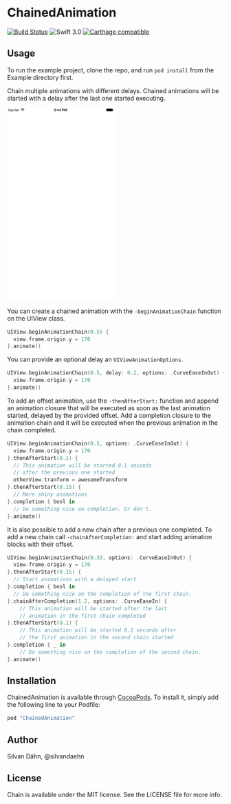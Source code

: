 # ChainedAnimation

[![Build Status](https://travis-ci.org/daehn/ChainedAnimation.svg?branch=master)](https://travis-ci.org/daehn/ChainedAnimation) ![Swift 3.0](https://img.shields.io/badge/Swift-3.0-orange.svg?style=flat) [![Carthage compatible](https://img.shields.io/badge/Carthage-compatible-4BC51D.svg?style=flat)](https://github.com/Carthage/Carthage)

## Usage

To run the example project, clone the repo, and run `pod install` from the Example directory first.  

Chain multiple animations with different delays. Chained animations will be started with a delay after the last one started executing.

<img src="chain-example-loop.gif" width="250">

You can create a chained animation with the `-beginAnimationChain` function on the UIView class.

```swift
UIView.beginAnimationChain(0.5) {
  view.frame.origin.y = 170
}.animate()
```

You can provide an optional delay an `UIViewAnimationOptions`.

```swift
UIView.beginAnimationChain(0.5, delay: 0.2, options: .CurveEaseInOut) {
  view.frame.origin.y = 170
}.animate()
```
To add an offset animation, use the `-thenAfterStart:` function and append an
animation closure that will be executed as soon as the last animation started, delayed by the provided offset. Add a completion
closure to the animation chain and it will be executed when the previous animation in the chain completed.

```swift
UIView.beginAnimationChain(0.5, options: .CurveEaseInOut) {
  view.frame.origin.y = 170
}.thenAfterStart(0.1) {
  // This animation will be started 0.1 seconds
  // after the previous one started
  otherView.tranform = awesomeTransform
}.thenAfterStart(0.15) {
  // More shiny animations
}.completion { bool in
  // Do something nice on completion. Or don't.
}.animate()
```

It is also possible to add a new chain after a previous one completed.
To add a new chain call `-chainAfterCompletion:` and start adding animation blocks with their offset.

```swift
UIView.beginAnimationChain(0.33, options: .CurveEaseInOut) {
  view.frame.origin.y = 170
}.thenAfterStart(0.15) {
  // Start animations with a delayed start
}.completion { bool in
  // Do something nice on the completion of the first chain.
}.chainAfterCompletion(1.2, options: .CurveEaseIn) {
    // This animation will be started after the last
    // animation in the first chain completed
}.thenAfterStart(0.1) {
    // This animation will be started 0.1 seconds after
    // the first animation in the second chain started
}.completion { _ in
    // Do something nice on the completion of the second chain.
}.animate()
```

## Installation

ChainedAnimation is available through [CocoaPods](http://cocoapods.org). To install
it, simply add the following line to your Podfile:

```ruby
pod "ChainedAnimation"
```

## Author

Silvan Dähn, @silvandaehn

## License

Chain is available under the MIT license. See the LICENSE file for more info.
